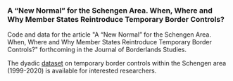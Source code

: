 ### A “New Normal” for the Schengen Area. When, Where and Why Member States Reintroduce Temporary Border Controls?

Code and data for the article "A “New Normal” for the Schengen Area. When, Where and Why Member States Reintroduce
Temporary Border Controls?" forthcoming in the Journal of Borderlands Studies. 

The dyadic [dataset](https://github.com/FabianFox/Schengen/blob/master/data/TemporaryBorderControls_1999-2020.csv) on temporary border controls within the Schengen area (1999-2020) is available for interested researchers. 